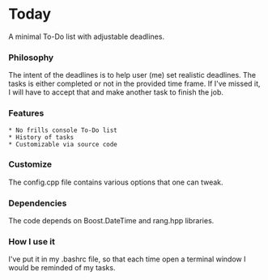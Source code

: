 # Today

A minimal To-Do list with adjustable deadlines.

### Philosophy

The intent of the deadlines is to help user (me) set realistic deadlines. The tasks is either completed or not in the provided time frame. If I've missed it, I will have to accept that and make another task to finish the job.

### Features
	* No frills console To-Do list
	* History of tasks
	* Customizable via source code

### Customize

The config.cpp file contains various options that one can tweak.

### Dependencies

The code depends on Boost.DateTime and rang.hpp libraries.

### How I use it

I've put it in my .bashrc file, so that each time open a terminal window I would be reminded of my tasks.

